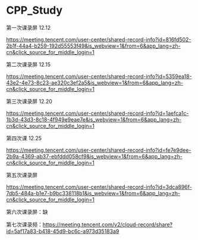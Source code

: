 # CPP_Study

第一次课录屏 12.12

https://meeting.tencent.com/user-center/shared-record-info?id=816fd502-2b1f-44a4-b259-192d55553f49&is_webview=1&from=6&app_lang=zh-cn&click_source_for_middle_login=1



第二次课录屏 12.15

https://meeting.tencent.com/user-center/shared-record-info?id=5359ea18-43e2-4e73-8c23-ae320c3ef2a5&is_webview=1&from=6&app_lang=zh-cn&click_source_for_middle_login=1



第三次课录屏 12.20

https://meeting.tencent.com/user-center/shared-record-info?id=1aefca1c-1b3d-43d3-8c18-4f949e9eae7e&is_webview=1&from=6&app_lang=zh-cn&click_source_for_middle_login=1

第四次课 12.25

https://meeting.tencent.com/user-center/shared-record-info?id=fe7e9dee-2b9a-4369-ab37-ebfddd058cf9&is_webview=1&from=6&app_lang=zh-cn&click_source_for_middle_login=1



第五次课录屏



https://meeting.tencent.com/user-center/shared-record-info?id=3dca896f-7db5-484a-b1e7-b9bc338118b1&is_webview=1&from=6&app_lang=zh-cn&click_source_for_middle_login=1





第六次课录屏：缺





第七次课录频：https://meeting.tencent.com/v2/cloud-record/share?id=5af17a83-b418-45d9-bc6c-a973d35183a9